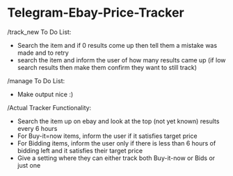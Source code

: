 # Telegram-Ebay-Price-Tracker

/track_new To Do List:
- Search the item and if 0 results come up then tell them a mistake was made and to retry
- search the item and inform the user of how many results came up (if low search results then make them confirm they want to still track)

/manage To Do List:
- Make output nice :)

/Actual Tracker Functionality:
- Search the item up on ebay and look at the top (not yet known) results every 6 hours
- For Buy-it=now items, inform the user if it satisfies target price
- For Bidding items, inform the user only if there is less than 6 hours of bidding left and it satisfies their target price
- Give a setting where they can either track both Buy-it-now or Bids or just one 

